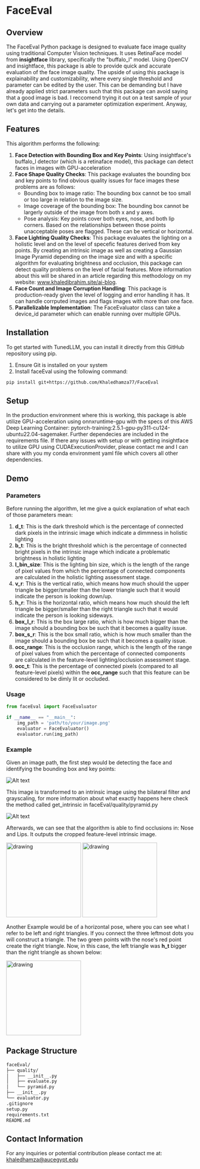 # FaceEval

## Overview
The FaceEval Python package is designed to evaluate face image quality using traditional Computer Vision techniques. It uses RetinaFace model from **insightface** library, specifically the "buffalo_l" model. Using OpenCV and insightface, this package is able to provide quick and accurate evaluation of the face image quality. The upside of using this package is explainability and customizability, where every single threshold and parameter can be edited by the user. This can be demanding but I have already applied strict parameters such that this package can avoid saying that a good image is bad. I reccomend trying it out on a test sample of your own data and carrying out a parameter optimization experiment. Anyway, let's get into the details.

## Features
This algorithm performs the following:
1. **Face Detection with Bounding Box and Key Points**: Using insightface's buffalo_l detector (which is a retinaface model), this package can detect faces in images with GPU-acceleration
2. **Face Shape Quality Checks**: This package evaluates the bounding box and key points to find obvious quality issues for face images these problems are as follows:
    - Bounding box to image ratio: The bounding box cannot be too small or too large in relation to the image size.
    - Image coverage of the bounding box: The bounding box cannot be largerly outside of the image from both x and y axes.
    - Pose analysis: Key points cover both eyes, nose, and both lip corners. Based on the relationships between those points unacceptable poses are flagged. These can be vertical or horizontal.
3. **Face Lighting Quality Checks**: This package evaluates the lighting on a holistic level and on the level of specefic features derived from key points. By creating an intrinsic image as well as creating a Gaussian Image Pyramid depending on the image size and with a specific algorithm for evaluating brightness and occlusion, this package can detect quality problems on the level of facial features. More information about this will be shared in an article regarding this methodology on my website: www.khaledibrahim.site/ai-blog.
4. **Face Count and Image Corruption Handling**: This package is production-ready given the level of logging and error handling it has. It can handle corrputed images and flags images with more than one face.
5. **Parallelizable Implementation**: The FaceEvaluator class can take a device_id parameter which can enable running over multiple GPUs.

## Installation
To get started with TunedLLM, you can install it directly from this GitHub repository using pip.
1. Ensure Git is installed on your system
2. Install faceEval using the following command:
```bash
pip install git+https://github.com/Khaledhamza77/FaceEval
```

## Setup
In the production environment where this is working, this package is able utilize GPU-acceleration using onnxruntime-gpu with the specs of this AWS Deep Learning Container: pytorch-training:2.5.1-gpu-py311-cu124-ubuntu22.04-sagemaker. Further dependecies are included in the requirements file. If there any issues with setup or with getting insightface to utilize GPU using CUDAExecutionProvider, please contact me and I can share with you my conda environment yaml file which covers all other dependencies.

## Demo
### Parameters
Before running the algorithm, let me give a quick explanation of what each of those parameters mean:
1. **d_t**: This is the dark threshold which is the percentage of connected dark pixels in the intrinsic image which indicate a dimmness in holistic lighting
2. **b_t**: This is the bright threshold which is the percentage of connected bright pixels in the intrinsic image which indicate a problematic brightness in holistic lighting
3. **l_bin_size**: This is the lighting bin size, which is the length of the range of pixel values from which the percentage of connected components are calculated in the holistic lighting assessment stage.
4. **v_r**: This is the vertical ratio, which means how much should the upper triangle be bigger/smaller than the lower triangle such that it would indicate the person is looking down/up.
5. **h_r**: This is the horizontal ratio, which means how much should the left triangle be bigger/smaller than the right triangle such that it would indicate the person is looking sideways.
6. **box_l_r**: This is the box large ratio, which is how much bigger than the image should a bounding box be such that it becomes a quality issue.
7. **box_s_r**: This is the box small ratio, which is how much smaller than the image should a bounding box be such that it becomes a quality issue.
8. **occ_range**: This is the occlusion range, which is the length of the range of pixel values from which the percentage of connected components are calculated in the feature-level lighting/occlusion assessment stage.
9. **occ_t**: This is the percentage of connected pixels (compared to all feature-level pixels) within the **occ_range** such that this feature can be considered to be dimly lit or occluded.

### Usage
```python
from faceEval import FaceEvaluator

if __name__ == "__main__":
    img_path = 'path/to/your/image.png'
    evaluator = FaceEvaluator()
    evaluator.run(img_path)
```

### Example
Given an image path, the first step would be detecting the face and identifying the bounding box and key points:

![Alt text](./demo/masked.png)

This image is transformed to an intrinsic image using the bilateral filter and grayscaling, for more information about what exactly happens here check the method called get_intrinsic in faceEval/quality/pyramid.py

![Alt text](./demo/intrinsic.png)

Afterwards, we can see that the algorithm is able to find occlusions in: Nose and Lips. It outputs the cropped feature-level intrinsic image.

<img src="./demo/occ1.png" alt="drawing" width="200"/>

<img src="./demo/occ2.png" alt="drawing" width="200"/>

Another Example would be of a horizontal pose, where you can see what I refer to be left and right triangles. If you connect the three leftmost dots you will construct a triangle. The two green points with the nose's red point create the right triangle. Now, in this case, the left triangle was **h_t** bigger than the right triangle as shown below:

<img src="./demo/horizontal_pose.png" alt="drawing" width="200"/>

## Package Structure
```bash
faceEval/
├── quality/
│   ├── __init__.py
│   ├── evaluate.py
│   └── pyramid.py
├── __init__.py
└── evaluator.py
.gitignore
setup.py
requirements.txt
README.md
```

## Contact Information
For any inquiries or potential contribution please contact me at: khaledhamza@aucegypt.edu